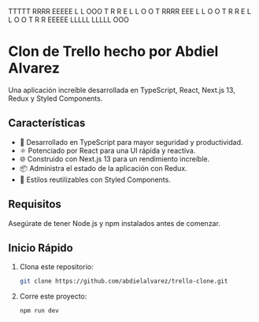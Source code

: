   TTTTT    RRRR     EEEEE    L        L       OOO
    T      R   R    E        L        L      O   O
    T      RRRR     EEE      L        L      O   O
    T      R   R    E        L        L      O   O
    T      R    R   EEEEE    LLLLL    LLLLL   OOO


# Clon de Trello hecho por Abdiel Alvarez

Una aplicación increíble desarrollada en TypeScript, React, Next.js 13, Redux y Styled Components.

## Características

- 🚀 Desarrollado en TypeScript para mayor seguridad y productividad.
- ⚛️ Potenciado por React para una UI rápida y reactiva.
- 🌐 Construido con Next.js 13 para un rendimiento increíble.
- 📦 Administra el estado de la aplicación con Redux.
- 💅 Estilos reutilizables con Styled Components.

## Requisitos

Asegúrate de tener Node.js y npm instalados antes de comenzar.

## Inicio Rápido

1. Clona este repositorio:

   ```bash
   git clone https://github.com/abdielalvarez/trello-clone.git

2. Corre este proyecto:

   ```bash
   npm run dev

   